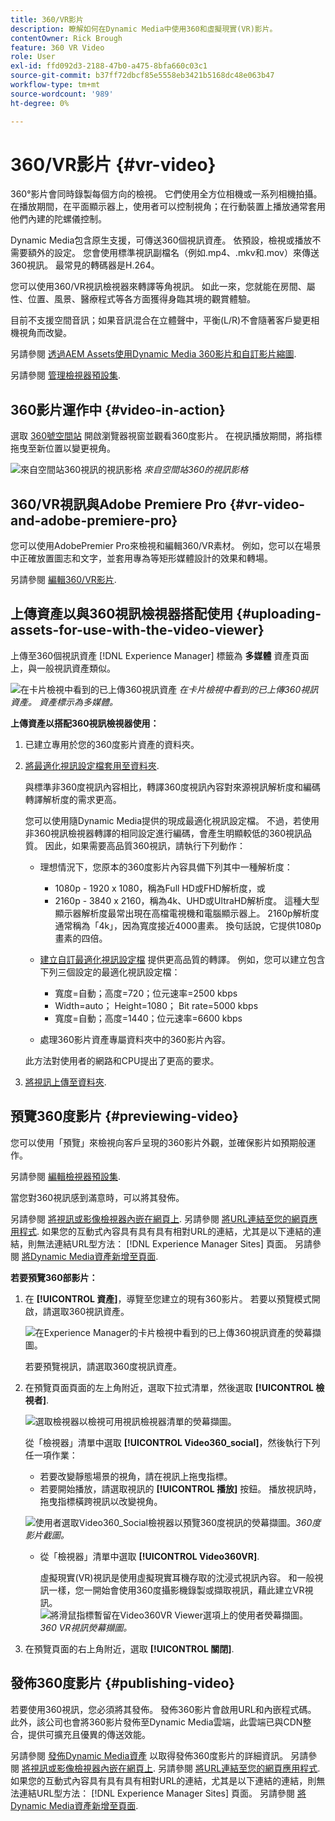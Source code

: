 ```yaml
---
title: 360/VR影片
description: 瞭解如何在Dynamic Media中使用360和虛擬現實(VR)影片。
contentOwner: Rick Brough
feature: 360 VR Video
role: User
exl-id: ffd092d3-2188-47b0-a475-8bfa660c03c1
source-git-commit: b37ff72dbcf85e5558eb3421b5168dc48e063b47
workflow-type: tm+mt
source-wordcount: '989'
ht-degree: 0%

---
```


# 360/VR影片 {#vr-video}

360°影片會同時錄製每個方向的檢視。 它們使用全方位相機或一系列相機拍攝。 在播放期間，在平面顯示器上，使用者可以控制視角；在行動裝置上播放通常套用他們內建的陀螺儀控制。

Dynamic Media包含原生支援，可傳送360個視訊資產。 依預設，檢視或播放不需要額外的設定。 您會使用標準視訊副檔名（例如.mp4、.mkv和.mov）來傳送360視訊。 最常見的轉碼器是H.264。

您可以使用360/VR視訊檢視器來轉譯等角視訊。 如此一來，您就能在房間、屬性、位置、風景、醫療程式等各方面獲得身臨其境的觀賞體驗。

目前不支援空間音訊；如果音訊混合在立體聲中，平衡(L/R)不會隨著客戶變更相機視角而改變。

另請參閱 [透過AEM Assets使用Dynamic Media 360影片和自訂影片縮圖](https://experienceleague.adobe.com/docs/experience-manager-learn/assets/dynamic-media/dynamic-media-360-video-custom-thumbnail-feature-video-use.html#dynamic-media).

另請參閱 [管理檢視器預設集](/help/assets/dynamic-media/managing-viewer-presets.md).

## 360影片運作中 {#video-in-action}

選取 [360號空間站](https://s7d1.scene7.com/s7viewers/html5/Video360Viewer.html?asset=Viewers/space_station_360-AVS) 開啟瀏覽器視窗並觀看360度影片。 在視訊播放期間，將指標拖曳至新位置以變更視角。

![來自空間站360視訊的視訊影格](assets/6_5_360videoiss_simplified.png)
*來自空間站360的視訊影格*

## 360/VR視訊與Adobe Premiere Pro {#vr-video-and-adobe-premiere-pro}

您可以使用AdobePremier Pro來檢視和編輯360/VR素材。 例如，您可以在場景中正確放置圖志和文字，並套用專為等矩形媒體設計的效果和轉場。

另請參閱 [編輯360/VR影片](https://helpx.adobe.com/premiere-pro/how-to/edit-360-vr-video.html).

## 上傳資產以與360視訊檢視器搭配使用 {#uploading-assets-for-use-with-the-video-viewer}

上傳至360個視訊資產 [!DNL Experience Manager] 標籤為 **多媒體** 資產頁面上，與一般視訊資產類似。

![在卡片檢視中看到的已上傳360視訊資產](assets/6_5_360video-selecttopreview.png)
*在卡片檢視中看到的已上傳360視訊資產。 資產標示為多媒體。*

**上傳資產以搭配360視訊檢視器使用：**

1. 已建立專用於您的360度影片資產的資料夾。
1. [將最適化視訊設定檔套用至資料夾](/help/assets/dynamic-media/video-profiles.md#applying-a-video-profile-to-folders).

   與標準非360度視訊內容相比，轉譯360度視訊內容對來源視訊解析度和編碼轉譯解析度的需求更高。

   您可以使用隨Dynamic Media提供的現成最適化視訊設定檔。 不過，若使用非360視訊檢視器轉譯的相同設定進行編碼，會產生明顯較低的360視訊品質。 因此，如果需要高品質360視訊，請執行下列動作：

   * 理想情況下，您原本的360度影片內容具備下列其中一種解析度：

      * 1080p - 1920 x 1080，稱為Full HD或FHD解析度，或
      * 2160p - 3840 x 2160，稱為4k、UHD或UltraHD解析度。 這種大型顯示器解析度最常出現在高檔電視機和電腦顯示器上。 2160p解析度通常稱為「4k」，因為寬度接近4000畫素。 換句話說，它提供1080p畫素的四倍。
   * [建立自訂最適化視訊設定檔](/help/assets/dynamic-media/video-profiles.md#creating-a-video-encoding-profile-for-adaptive-streaming) 提供更高品質的轉譯。 例如，您可以建立包含下列三個設定的最適化視訊設定檔：

      * 寬度=自動；高度=720；位元速率=2500 kbps
      * Width=auto； Height=1080； Bit rate=5000 kbps
      * 寬度=自動；高度=1440；位元速率=6600 kbps
   * 處理360影片資產專屬資料夾中的360影片內容。

   此方法對使用者的網路和CPU提出了更高的要求。

1. [將視訊上傳至資料夾](/help/assets/manage-video-assets.md#upload-and-preview-video-assets).

<!--

## Overriding the default aspect ratio of 360 videos  {#overriding-the-default-aspect-ratio-of-videos}

For an uploaded asset to qualify as a 360 video that you intend to use with the 360 Video viewer, the asset must have an aspect ratio of 2.

By default, AEM detects video as "360" if its aspect ratio (width/height) is 2.0. If you are an Administrator, you can override the default aspect ratio setting of 2 by setting the optional `s7video360AR` property in CRXDE Lite at the following:

* `/conf/global/settings/cloudconfigs/dmscene7/jcr:content`

  * **Property type**: Double
  * **Value**: floating-point aspect ratio, default 2.0.

After you set this property, it takes effect immediately on both existing videos and newly uploaded videos.

The aspect ratio applies to 360 video assets for the asset details page and the [Video 360 Media WCM component](/help/assets/dynamic-media/adding-dynamic-media-assets-to-pages.md#dynamic-media-components).

Start by uploading 360 Videos.

-->

## 預覽360度影片 {#previewing-video}

您可以使用「預覽」來檢視向客戶呈現的360影片外觀，並確保影片如預期般運作。

另請參閱 [編輯檢視器預設集](/help/assets/dynamic-media/managing-viewer-presets.md#editing-viewer-presets).

當您對360視訊感到滿意時，可以將其發佈。

另請參閱 [將視訊或影像檢視器內嵌在網頁上](/help/assets/dynamic-media/embed-code.md).
另請參閱 [將URL連結至您的網頁應用程式](/help/assets/dynamic-media/linking-urls-to-yourwebapplication.md). 如果您的互動式內容具有具有具有相對URL的連結，尤其是以下連結的連結，則無法連結URL型方法： [!DNL Experience Manager Sites] 頁面。
另請參閱 [將Dynamic Media資產新增至頁面](/help/assets/dynamic-media/adding-dynamic-media-assets-to-pages.md).

**若要預覽360部影片：**

1. 在 **[!UICONTROL 資產]**，導覽至您建立的現有360影片。 若要以預覽模式開啟，請選取360視訊資產。

   ![在Experience Manager的卡片檢視中看到的已上傳360視訊資產的熒幕擷圖。](assets/6_5_360video-selecttopreview-1.png)

   若要預覽視訊，請選取360度視訊資產。

1. 在預覽頁面頁面的左上角附近，選取下拉式清單，然後選取 **[!UICONTROL 檢視者]**.

   ![選取檢視器以檢視可用視訊檢視器清單的熒幕擷圖。](assets/6_5_360video-preview-viewers.png)

   從「檢視器」清單中選取 **[!UICONTROL Video360_social]**，然後執行下列任一項作業：

   * 若要改變靜態場景的視角，請在視訊上拖曳指標。
   * 若要開始播放，請選取視訊的 **[!UICONTROL 播放]** 按鈕。 播放視訊時，拖曳指標橫跨視訊以改變視角。

   ![使用者選取Video360_Social檢視器以預覽360度視訊的熒幕擷圖。](assets/6_5_360video-preview-video360-social.png)*360度影片截圖。*

   * 從「檢視器」清單中選取 **[!UICONTROL Video360VR]**.

      虛擬現實(VR)視訊是使用虛擬現實耳機存取的沈浸式視訊內容。 和一般視訊一樣，您一開始會使用360度攝影機錄製或擷取視訊，藉此建立VR視訊。
   ![將滑鼠指標暫留在Video360VR Viewer選項上的使用者熒幕擷圖。](assets/6_5_360video-preview-video360vr.png)
   *360 VR視訊熒幕擷圖。*

1. 在預覽頁面的右上角附近，選取 **[!UICONTROL 關閉]**.

## 發佈360度影片 {#publishing-video}

若要使用360視訊，您必須將其發佈。 發佈360影片會啟用URL和內嵌程式碼。 此外，該公司也會將360影片發佈至Dynamic Media雲端，此雲端已與CDN整合，提供可擴充且優異的傳送效能。

另請參閱 [發佈Dynamic Media資產](/help/assets/dynamic-media/publishing-dynamicmedia-assets.md) 以取得發佈360度影片的詳細資訊。
另請參閱 [將視訊或影像檢視器內嵌在網頁上](/help/assets/dynamic-media/embed-code.md).
另請參閱 [將URL連結至您的網頁應用程式](/help/assets/dynamic-media/linking-urls-to-yourwebapplication.md). 如果您的互動式內容具有具有具有相對URL的連結，尤其是以下連結的連結，則無法連結URL型方法： [!DNL Experience Manager Sites] 頁面。
另請參閱 [將Dynamic Media資產新增至頁面](/help/assets/dynamic-media/adding-dynamic-media-assets-to-pages.md).
